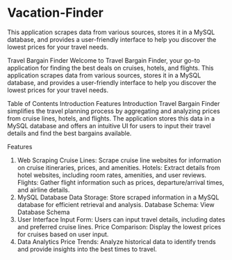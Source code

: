 # Vacation-Finder
This application scrapes data from various sources, stores it in a MySQL database, and provides a user-friendly interface to help you discover the lowest prices for your travel needs.

Travel Bargain Finder
Welcome to Travel Bargain Finder, your go-to application for finding the best deals on cruises, hotels, and flights. This application scrapes data from various sources, stores it in a MySQL database, and provides a user-friendly interface to help you discover the lowest prices for your travel needs.

Table of Contents
Introduction
Features
Introduction
Travel Bargain Finder simplifies the travel planning process by aggregating and analyzing prices from cruise lines, hotels, and flights. The application stores this data in a MySQL database and offers an intuitive UI for users to input their travel details and find the best bargains available.

Features
1. Web Scraping
Cruise Lines: Scrape cruise line websites for information on cruise itineraries, prices, and amenities.
Hotels: Extract details from hotel websites, including room rates, amenities, and user reviews.
Flights: Gather flight information such as prices, departure/arrival times, and airline details.
2. MySQL Database
Data Storage: Store scraped information in a MySQL database for efficient retrieval and analysis.
Database Schema: View Database Schema
3. User Interface
Input Form: Users can input travel details, including dates and preferred cruise lines.
Price Comparison: Display the lowest prices for cruises based on user input.
4. Data Analytics
Price Trends: Analyze historical data to identify trends and provide insights into the best times to travel.
